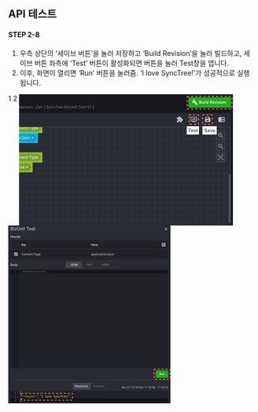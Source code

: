 ## API 테스트

#### STEP 2-8

1. 우측 상단의 ‘세이브 버튼’을 눌러 저장하고 ‘Build Revision’을 눌러 빌드하고, 세이브 버튼 좌측에 ‘Test’ 버튼이 활성화되면 버튼을 눌러 Test창을 엽니다.
2. 이후, 화면이 열리면 ‘Run’ 버튼을 눌러줌. ‘I love SyncTree!’가 성공적으로 실행됩니다.

<div class='img-container'>
    <span style='top: -36px;left: 0px;'>1</span>
    <span style='top: -36px;left: 440px;'>2</span>
    <img src='../../img/howtouse/step2-8-1.png' style='vertical-align: top;' />
    <img src='../../img/howtouse/step2-8-2.png' style='height: 362px;' />
</div>
